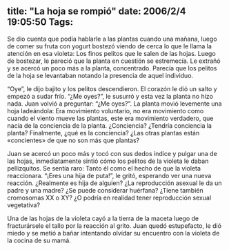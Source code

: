title: "La hoja se rompió"
date: 2006/2/4 19:05:50
Tags: 
---
<p>Se dio cuenta que podía hablarle a las plantas cuando una mañana, luego de comer su fruta con yogurt bostezó viendo de cerca lo que le llama la atención en esa violeta: Los finos pelitos que le salen de las hojas. Luego de bostezar, le pareció que la planta en cuestión se estremecía. Le extrañó y se acercó un poco más a la planta, concentrado. Parecía que los pelitos de la hoja se levantaban notando la presencia de aquel individuo.</p>

<p>&#8220;Oye&#8221;, le dijo bajito y los pelitos descendieron. El corazón le dió un salto y empezó a sudar frío. &#8220;¿Me oyes?&#8221;, le susurró y esta vez la planta no hizo nada. Juan volvió a preguntar: &#8220;¿Me oyes?&#8221;. La planta movió levemente una hoja ladeándola: Era movimiento voluntario, no era movimiento como cuando el viento mueve las plantas, este era movimiento verdadero, que nacía de la conciencia de la planta. ¿Conciencia? ¿Tendría conciencia la planta? Finalmente, ¿qué es la conciencia? ¿Las otras plantas están «concientes» de que no son más que plantas?</p>

<p>Juan se acercó un poco más y tocó con sus dedos índice y pulgar una de las hojas, inmediatamente sintió cómo los pelitos de la violeta le daban pellizquitos. Se sentía raro: Tanto él como el hecho de que la violeta reaccionara. &#8220;¡Eres una hija de puta!&#8221;, le gritó, esperando ver una nueva reacción. ¿Realmente es hija de alguien? ¿La reproducción asexual le da un padre y una madre? ¿Se puede considerar huérfana? ¿Tiene también cromosomas XX o XY? ¿O podría en realidad tener reproducción sexual vegetativa?</p>

<p>Una de las hojas de la violeta cayó a la tierra de la maceta luego de fracturársele el tallo por la reacción al grito. Juan quedó estupefacto, le dió miedo y se metió a bañar intentando olvidar su encuentro con la violeta de la cocina de su mamá.</p>

